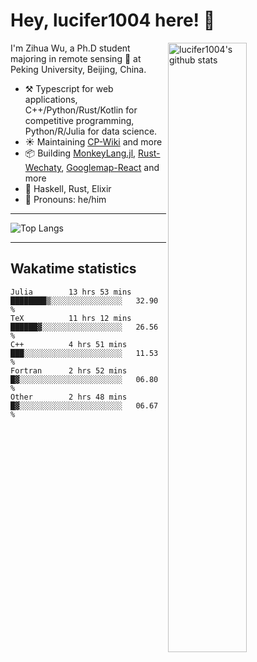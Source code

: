 # Hey, lucifer1004 here! :wave:

<img width="50%" align="right" alt="lucifer1004's github stats" src="https://github-readme-stats.vercel.app/api?username=lucifer1004&show_icons=true">

I'm Zihua Wu, a Ph.D student majoring in remote sensing :satellite: at Peking University, Beijing, China.

- :hammer_and_pick: Typescript for web applications, C++/Python/Rust/Kotlin for competitive programming, Python/R/Julia for data science.
- :sunny: Maintaining [CP-Wiki](https://cp-wiki.vercel.app) and more 
- :package: Building [MonkeyLang.jl](https://github.com/lucifer1004/MonkeyLang.jl), [Rust-Wechaty](https://github.com/wechaty/rust-wechaty), [Googlemap-React](https://github.com/googlemap-react/googlemap-react) and more
- :seedling: Haskell, Rust, Elixir
- :man: Pronouns: he/him

---

![Top Langs](https://github-readme-stats.vercel.app/api/top-langs/?username=lucifer1004&layout=compact)

---

## Wakatime statistics

<!--START_SECTION:waka-->

```text
Julia        13 hrs 53 mins  ████████▒░░░░░░░░░░░░░░░░   32.90 %
TeX          11 hrs 12 mins  ██████▓░░░░░░░░░░░░░░░░░░   26.56 %
C++          4 hrs 51 mins   ███░░░░░░░░░░░░░░░░░░░░░░   11.53 %
Fortran      2 hrs 52 mins   █▓░░░░░░░░░░░░░░░░░░░░░░░   06.80 %
Other        2 hrs 48 mins   █▓░░░░░░░░░░░░░░░░░░░░░░░   06.67 %
```

<!--END_SECTION:waka-->
